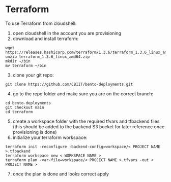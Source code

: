 # Terraform

To use Terraform from cloudshell:

1. open cloudshell in the account you are provisioning
2. download and install terraform:

```
wget https://releases.hashicorp.com/terraform/1.3.6/terraform_1.3.6_linux_amd64.zip
unzip terraform_1.3.6_linux_amd64.zip
mkdir ~/bin
mv terraform ~/bin
```

3. clone your git repo:

```
git clone https://github.com/CBIIT/bento-deployments.git
```

4. go to the repo folder and make sure you are on the correct branch:

```
cd bento-deployments
git checkout main
cd terraform
```

5. create a workspace folder with the required tfvars and tfbackend files (this should be added to the backend S3 bucket for later reference once provisioning is done)
6. initialize your terraform workspace:

```
terraform init -reconfigure -backend-config=workspace/< PROJECT NAME >.tfbackend
terraform workspace new < WORKSPACE NAME >
terraform plan -var-file=workspace/< PROJECT NAME >.tfvars -out < PROJECT NAME >
```

7. once the plan is done and looks correct apply
